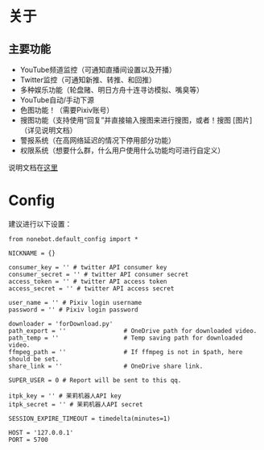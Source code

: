 # 关于	

## 主要功能

* YouTube频道监控（可通知直播间设置以及开播）
* Twitter监控（可通知新推、转推、和回推）
* 多种娱乐功能（轮盘赌、明日方舟十连寻访模拟、嘴臭等）
* YouTube自动/手动下源
* 色图功能！（需要Pixiv账号）
* 搜图功能（支持使用“回复”并直接输入搜图来进行搜图，或者！搜图 [图片]（详见说明文档）
* 警报系统（在高网络延迟的情况下停用部分功能）
* 权限系统（想要什么群，什么用户使用什么功能均可进行自定义）

说明文档在[这里](https://github.com/remiliacn/Lingye-Bot)


# Config
建议进行以下设置：
```python3
from nonebot.default_config import *

NICKNAME = {}

consumer_key = '' # twitter API consumer key
consumer_secret = '' # twitter API consumer secret
access_token = '' # twitter API access token
access_secret = '' # twitter API access secret

user_name = '' # Pixiv login username
password = '' # Pixiv login password

downloader = 'forDownload.py'
path_export = ''                # OneDrive path for downloaded video.
path_temp = ''                  # Temp saving path for downloaded video.
ffmpeg_path = ''                # If ffmpeg is not in $path, here should be set.
share_link = ''                 # OneDrive share link.

SUPER_USER = 0 # Report will be sent to this qq.

itpk_key = '' # 茉莉机器人API key
itpk_secret = '' # 茉莉机器人API secret

SESSION_EXPIRE_TIMEOUT = timedelta(minutes=1)

HOST = '127.0.0.1'
PORT = 5700
```
